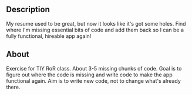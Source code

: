 ## Description

My resume used to be great, but now it looks like it's got some holes. Find where I'm missing essential bits of code and add them back so I can be a fully functional, hireable app again!

## About

Exercise for TIY RoR class. About 3-5 missing chunks of code. Goal is to figure out where the code is missing and write code to make the app functional again. Aim is to write new code, not to change what's already there.
